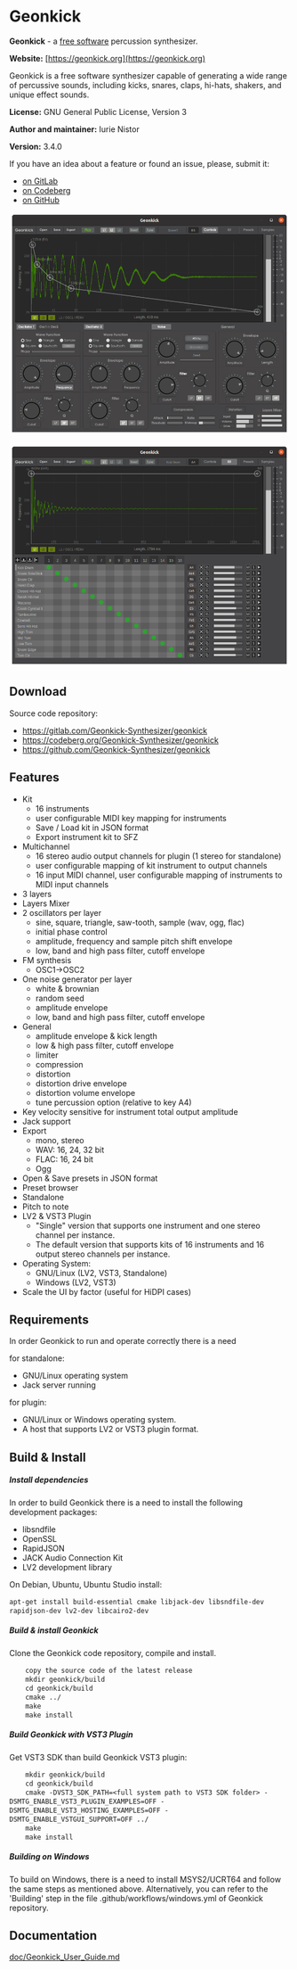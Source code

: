 # Geonkick

**Geonkick** - a [free software](https://www.gnu.org/philosophy/free-sw.en.html) percussion synthesizer.

**Website:** [https://geonkick.org](https://geonkick.org)

Geonkick is a free software synthesizer capable of generating
a wide range of percussive sounds, including kicks, snares,
claps, hi-hats, shakers, and unique effect sounds.

**License:** GNU General Public License, Version 3

**Author and maintainer:** Iurie Nistor

**Version:** 3.4.0

If you have an idea about a feature or found an issue, please, submit it:

- [on GitLab](https://gitlab.com/Geonkick-Synthesizer/geonkick/issues)
- [on Codeberg](https://codeberg.org/Geonkick-Synthesizer/geonkick/issues)
- [on GitHub](https://github.com/Geonkick-Synthesizer/geonkick/issues)

![Screenshot](data/screenshot.png)

![Screenshot](data/screenshot_kit.png)

## Download

Source code repository:

- https://gitlab.com/Geonkick-Synthesizer/geonkick
- https://codeberg.org/Geonkick-Synthesizer/geonkick
- https://github.com/Geonkick-Synthesizer/geonkick

## Features

* Kit
   - 16 instruments
   - user configurable MIDI key mapping for instruments
   - Save / Load kit in JSON format
   - Export instrument kit to SFZ
* Multichannel
   - 16 stereo audio output channels for plugin (1 stereo for standalone)
   - user configurable mapping of kit instrument to output channels
   - 16 input MIDI channel, user configurable mapping of instruments to MIDI input channels
* 3 layers
* Layers Mixer
* 2 oscillators per layer
     - sine, square, triangle, saw-tooth, sample (wav, ogg, flac)
     - initial phase control
     - amplitude, frequency and sample pitch shift envelope
     - low, band and high pass filter, cutoff envelope
* FM synthesis
     - OSC1->OSC2
* One noise generator per layer
     - white & brownian
     - random seed
     - amplitude envelope
     - low, band and high pass filter, cutoff envelope
* General
     - amplitude envelope & kick length
     - low & high pass filter, cutoff envelope
     - limiter
     - compression
     - distortion
     - distortion drive envelope
     - distortion volume envelope
     - tune percussion option (relative to key A4)
* Key velocity sensitive for instrument total output amplitude
* Jack support
* Export
     - mono, stereo
     - WAV: 16, 24, 32 bit
     - FLAC: 16, 24 bit
     - Ogg
* Open & Save presets in JSON format
* Preset browser
* Standalone
* Pitch to note
* LV2 & VST3 Plugin
     - "Single" version that supports one
       instrument and one stereo channel per instance.
     - The default version that supports kits of 16 instruments
       and 16 output stereo channels per instance.
* Operating System:
     - GNU/Linux (LV2, VST3, Standalone)
     - Windows (LV2, VST3)
* Scale the UI by factor (useful for HiDPI cases)

## Requirements

In order Geonkick to run and operate correctly there is a need

for standalone:

* GNU/Linux operating system
* Jack server running

for plugin:

 * GNU/Linux or Windows operating system.
 * A host that supports LV2 or VST3 plugin format.

## Build & Install

##### Install dependencies

In order to build Geonkick there is a need to install
the following development packages:

* libsndfile
* OpenSSL
* RapidJSON
* JACK Audio Connection Kit
* LV2 development library

On Debian, Ubuntu, Ubuntu Studio install:

    apt-get install build-essential cmake libjack-dev libsndfile-dev rapidjson-dev lv2-dev libcairo2-dev
    
##### Build & install Geonkick

Clone the Geonkick code repository, compile and install.

        copy the source code of the latest release
        mkdir geonkick/build
        cd geonkick/build
        cmake ../
        make
        make install

##### Build Geonkick with VST3 Plugin

Get VST3 SDK than build Geonkick VST3 plugin:

        mkdir geonkick/build
        cd geonkick/build
        cmake -DVST3_SDK_PATH=<full system path to VST3 SDK folder> -DSMTG_ENABLE_VST3_PLUGIN_EXAMPLES=OFF -DSMTG_ENABLE_VST3_HOSTING_EXAMPLES=OFF -DSMTG_ENABLE_VSTGUI_SUPPORT=OFF ../
        make
        make install

##### Building on Windows

To build on Windows, there is a need to install MSYS2/UCRT64 and follow
the same steps as mentioned above. Alternatively, you can refer to the
'Building' step in the file .github/workflows/windows.yml of Geonkick repository.

## Documentation

 [doc/Geonkick_User_Guide.md](doc/Geonkick_User_Guide.md)
